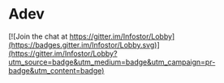 # Adev

[![Join the chat at https://gitter.im/Infostor/Lobby](https://badges.gitter.im/Infostor/Lobby.svg)](https://gitter.im/Infostor/Lobby?utm_source=badge&utm_medium=badge&utm_campaign=pr-badge&utm_content=badge)